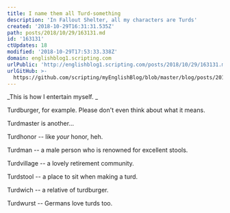 ```yaml
---
title: I name them all Turd-something
description: 'In Fallout Shelter, all my characters are Turds'
created: '2018-10-29T16:31:31.535Z'
path: posts/2018/10/29/163131.md
id: '163131'
ctUpdates: 18
modified: '2018-10-29T17:53:33.338Z'
domain: englishblog1.scripting.com
urlPublic: 'http://englishblog1.scripting.com/posts/2018/10/29/163131.md'
urlGitHub: >-
  https://github.com/scripting/myEnglishBlog/blob/master/blog/posts/2018/10/29/163131.md
---
```

_This is how I entertain myself. _

Turdburger, for example. Please don't even think about what it means.

Turdmaster is another...

Turdhonor -- like _your_ honor, heh.

Turdman -- a male person who is renowned for excellent stools.

Turdvillage -- a lovely retirement community.

Turdstool -- a place to sit when making a turd.

Turdwich -- a relative of turdburger.

Turdwurst -- Germans love turds too.